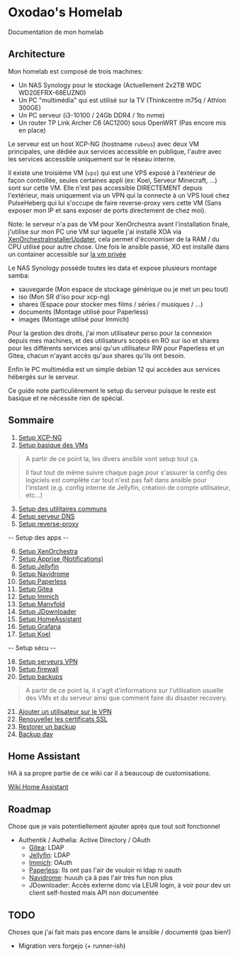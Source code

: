# Oxodao's Homelab

Documentation de mon homelab

## Architecture

Mon homelab est composé de trois machines:
- Un NAS Synology pour le stockage (Actuellement 2x2TB WDC WD20EFRX-68EUZN0)
- Un PC "multimédia" qui est utilisé sur la TV (Thinkcentre m75q / Athlon 300GE)
- Un PC serveur (i3-10100 / 24Gb DDR4 / 1to nvme)
- Un router TP Link Archer C6 (AC1200) sous OpenWRT (Pas encore mis en place)

Le serveur est un host XCP-NG (hostname `rubeus`) avec deux VM principales, une dédiée aux services accessible en publique, l'autre avec les services accessible uniquement sur le réseau interne.

Il existe une troisième VM (`vps`) qui est une VPS exposé à l'extérieur de façon controllée, seules certaines appli (ex: Koel, Serveur Minecraft, ...) sont sur cette VM. Elle n'est pas accessible DIRECTEMENT depuis l'extérieur, mais uniquement via un VPN qui la connecte à un VPS loué chez PulseHeberg qui lui s'occupe de faire reverse-proxy vers cette VM (Sans exposer mon IP et sans exposer de ports directement de chez moi).

Note: le serveur n'a pas de VM pour XenOrchestra avant l'installation finale, j'utilise sur mon PC une VM sur laquelle j'ai installé XOA via [XenOrchestraInstallerUpdater](https://github.com/ronivay/XenOrchestraInstallerUpdater), cela permet d'économiser de la RAM / du CPU utilisé pour autre chose. Une fois le ansible passé, XO est installé dans un container accessible sur [la vm privée](https://xoa.home.lan/)

Le NAS Synology possède toutes les data et expose plusieurs montage samba:
- sauvegarde (Mon espace de stockage générique ou je met un peu tout)
- iso (Mon SR d'iso pour xcp-ng)
- shares (Espace pour stocker mes films / séries / musiques / ...)
- documents (Montage utilisé pour Paperless)
- images (Montage utilisé pour Immich)

Pour la gestion des droits, j'ai mon utilisateur perso pour la connexion depuis mes machines, et des utilisateurs scopés en RO sur iso et shares pour les différents services ansi qu'un utilisateur RW pour Paperless et un Gitea, chacun n'ayant accès qu'aux shares qu'ils ont besoin.

Enfin le PC multimédia est un simple debian 12 qui accèdes aux services hébergés sur le serveur.

Ce guide note particulièrement le setup du serveur puisque le reste est basique et ne nécessite rien de spécial.

## Sommaire

1. [Setup XCP-NG](docs/setup_xcp.md)
2. [Setup basique des VMs](docs/setup_vm.md)

> A partir de ce point la, les divers ansible
> vont setup tout ça.
>
> Il faut tout de même suivre chaque page pour s'assurer
> la config des logiciels est complète car tout n'est
> pas fait dans ansible pour l'instant (e.g. config
> interne de Jellyfin, création de compte utilisateur, etc...)

3. [Setup des utilitaires communs](docs/setup_common.md)
4. [Setup serveur DNS](docs/setup_dns.md)
5. [Setup reverse-proxy](docs/setup_reverseproxy.md)

-- Setup des apps --

6. [Setup XenOrchestra](docs/setup_xoa.md)
7. [Setup Apprise (Notifications)](docs/setup_apprise.md)
8. [Setup Jellyfin](docs/setup_jellyfin.md)
9. [Setup Navidrome](docs/setup_navidrome.md)
10. [Setup Paperless](docs/setup_paperless.md)
11. [Setup Gitea](docs/setup_gitea.md)
12. [Setup Immich](docs/setup_immich.md)
13. [Setup Manyfold](docs/setup_manyfold.md)
14. [Setup JDownloader](docs/setup_jdownloader.md)
15. [Setup HomeAssistant](docs/setup_ha.md)
16. [Setup Grafana](docs/setup_grafana.md)
17. [Setup Koel](docs/setup_koel.md)

-- Setup sécu --

18. [Setup serveurs VPN](docs/setup_vpn.md)
19. [Setup firewall](docs/setup_firewall.md)
20. [Setup backups](docs/setup_backups.md)

> A partir de ce point la, il s'agît d'informations sur
> l'utilisation usuelle des VMs et du serveur ainsi que
> comment faire du disaster recovery.

21. [Ajouter un utilisateur sur le VPN](docs/add_user_vpn.md)
22. [Renouveller les certificats SSL](docs/renew_ssl.md)
23. [Restorer un backup](docs/disaster_recovery.md)
24. [Backup day](docs/backup_day.md)

## Home Assistant

HA à sa propre partie de ce wiki car il a beaucoup de customisations.

[Wiki Home Assistant](docs/ha/README.md)

## Roadmap

Chose que je vais potentiellement ajouter après que tout soit fonctionnel

- Authentik / Authelia: Active Directory / OAuth
    - [Gitea](https://docs.gitea.com/usage/authentication): LDAP
    - [Jellyfin](https://github.com/jellyfin/jellyfin-plugin-ldapauth): LDAP
    - [Immich](https://www.reddit.com/r/selfhosted/comments/zrkokx/immich_and_ldap/): OAuth
    - [Paperless](https://github.com/paperless-ngx/paperless-ngx/pull/100): Ils ont pas l'air de vouloir ni ldap ni oauth
    - [Navidrome](https://github.com/navidrome/navidrome/pull/590): huuuh ça à pas l'air très fun non plus
    - JDownloader: Accès externe donc via LEUR login, à voir pour dev un client self-hosted mais API non documentée

## TODO

Choses que j'ai fait mais pas encore dans le ansible / documenté (pas bien!)

- Migration vers forgejo (+ runner-ish)
